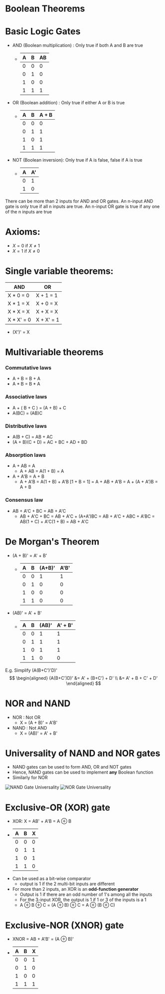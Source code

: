 # Boolean Theorems

# Basic Logic Gates
- AND (Boolean multiplication) : Only true if both A and B are true
    - A | B | AB
      --- | --- | ---
      0 | 0 | 0
      0 | 1 | 0
      1 | 0 | 0
      1 | 1 | 1
- OR (Boolean addition) : Only true if either A or B is true
    - A | B | A + B
      --- | --- | ---
      0 | 0 | 0
      0 | 1 | 1
      1 | 0 | 1
      1 | 1 | 1
- NOT (Boolean inversion): Only true if A is false, false if A is true
    - A | A'
      --- | ---
      0 | 1
      1 | 0

There can be more than 2 inputs for AND and OR gates. An n-input AND gate is only true if all n inputs are true. An n-input OR gate is true if any one of the n inputs are true

# Axioms:
- $X = 0$ if $X \neq 1$
- $X = 1$ if $X \neq 0$

# Single variable theorems:
AND | OR 
--- | ---
X * 0 = 0 | X + 1 = 1
X * 1 = X | X + 0 = X
X * X = X | X + X = X
X * X' = 0 | X + X' = 1

- (X')' = X

# Multivariable theorems
### Commutative laws
- A + B = B + A
- A * B = B * A

### Associative laws
- A + ( B + C ) = (A + B) + C
- A(BC) = (AB)C

### Distributive laws
- A(B + C) = AB + AC
- (A + B)(C + D) = AC + BC + AD + BD

### Absorption laws
- A + AB = A
    - A + AB = A(1 + B) = A
- A + A'B = A + B
    - A + A'B = A(1 + B) + A'B [1 + B = 1] = A + AB + A'B = A + (A + A')B = A + B

### Consensus law
- AB + A'C + BC = AB + A'C
    - AB + A'C + BC = AB + A'C + (A+A')BC = AB + A'C + ABC + A'BC = AB(1 + C) + A'C(1 + B) = AB + A'C

# De Morgan's Theorem
- (A + B)' = A' + B'
    - A | B | (A+B)' | A'B'
      --- | --- | --- | ---
      0 | 0 | 1 | 1
      0 | 1 | 0 | 0
      1 | 0 | 0 | 0
      1 | 1 | 0 | 0

- (AB)' = A' + B'
    - A | B | (AB)' | A' + B'
      --- | --- | --- | ---
      0 | 0 | 1 | 1
      0 | 1 | 1 | 1
      1 | 0 | 1 | 1
      1 | 1 | 0 | 0

E.g. Simplify (A(B+C')'D)'
$$
\begin{aligned}
(A(B+C')D)' &= A' + (B+C') + D' \\
&= A' + B + C' + D'
\end{aligned}
$$

# NOR and NAND
- NOR : Not OR
    - X = (A + B)' = A'B'
- NAND : Not AND
    - X = (AB)' = A' + B'

# Universality of NAND and NOR gates
- NAND gates can be used to form AND, OR and NOT gates
- Hence, NAND gates can be used to implement **any** Boolean function
- Similarly for NOR

![NAND Gate Universality](/public/nand-gate-universality.jpg)
![NOR Gate Universality](/public/nor-gate-universality.jpg)

# Exclusive-OR (XOR) gate
- XOR: X = AB' + A'B = A ⊕ B
- A | B | X
  --- | --- | ---
  0 | 0 | 0
  0 | 1 | 1
  1 | 0 | 1
  1 | 1 | 0
- Can be used as a bit-wise comparator
    - output is 1 if the 2 multi-bit inputs are different
- For more than 2 inputs, an XOR is an **odd-function generator**
    - Output is 1 if there are an odd number of 1's among all the inputs
    - For the 3-input XOR, the output is 1 if 1 or 3 of the inputs is a 1
    - A ⊕ B ⊕ C = (A ⊕ B) ⊕ C = A ⊕ (B ⊕ C)

# Exclusive-NOR (XNOR) gate
- XNOR = AB + A'B' = (A ⊕ B)'
- A | B | X
  --- | --- | ---
  0 | 0 | 1
  0 | 1 | 0
  1 | 0 | 0
  1 | 1 | 1